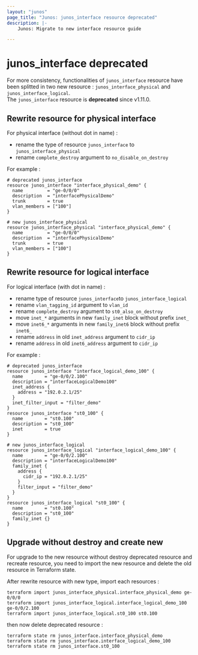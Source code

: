 ```yaml
---
layout: "junos"
page_title: "Junos: junos_interface resource deprecated"
description: |-
    Junos: Migrate to new interface resource guide

---
```


# junos_interface deprecated

For more consistency, functionalities of `junos_interface` resource have been splitted in two new resource :
`junos_interface_physical` and `junos_interface_logical`.  
The `junos_interface` resource is **deprecated** since v1.11.0.

## Rewrite resource for physical interface

For physical interface (without dot in name) : 
* rename the type of resource `junos_interface` to `junos_interface_physical`
* rename `complete_destroy` argument to `no_disable_on_destroy`

For example :

```hcl
# deprecated junos_interface
resource junos_interface "interface_physical_demo" {
  name         = "ge-0/0/0"
  description  = "interfacePhysicalDemo"
  trunk        = true
  vlan_members = ["100"]
}

# new junos_interface_physical
resource junos_interface_physical "interface_physical_demo" {
  name         = "ge-0/0/0"
  description  = "interfacePhysicalDemo"
  trunk        = true
  vlan_members = ["100"]
}
```

## Rewrite resource for logical interface

For logical interface (with dot in name) :
* rename type of resource `junos_interface`to `junos_interface_logical`
* rename `vlan_tagging_id` argument to `vlan_id`
* rename `complete_destroy` argument to `st0_also_on_destroy`
* move `inet_*` arguments in new `family_inet` block without prefix `inet_`
* move `inet6_*` arguments in new `family_inet6` block without prefix `inet6_`
* rename `address` in old `inet_address` argument to `cidr_ip`
* rename `address` in old `inet6_address` argument to `cidr_ip`

For example :

```hcl
# deprecated junos_interface 
resource junos_interface "interface_logical_demo_100" {
  name        = "ge-0/0/2.100"
  description = "interfaceLogicalDemo100"
  inet_address {
    address = "192.0.2.1/25"
  }
  inet_filter_input = "filter_demo"
}
resource junos_interface "st0_100" {
  name        = "st0.100"
  description = "st0_100"
  inet        = true
}

# new junos_interface_logical
resource junos_interface_logical "interface_logical_demo_100" {
  name        = "ge-0/0/2.100"
  description = "interfaceLogicalDemo100"
  family_inet {
    address {
      cidr_ip = "192.0.2.1/25"
    }
    filter_input = "filter_demo"
  }
}
resource junos_interface_logical "st0_100" {
  name        = "st0.100"
  description = "st0_100"
  family_inet {}
}
```

## Upgrade without destroy and create new

For upgrade to the new resource without destroy deprecated resource and recreate resource, you need to import the new resource and delete the old resource in Terraform state.

After rewrite resource with new type, import each resources :

```
terraform import junos_interface_physical.interface_physical_demo ge-0/0/0
terraform import junos_interface_logical.interface_logical_demo_100 ge-0/0/2.100
terraform import junos_interface_logical.st0_100 st0.100
```

then now delete deprecated resource :

```
terraform state rm junos_interface.interface_physical_demo
terraform state rm junos_interface.interface_logical_demo_100
terraform state rm junos_interface.st0_100
```
